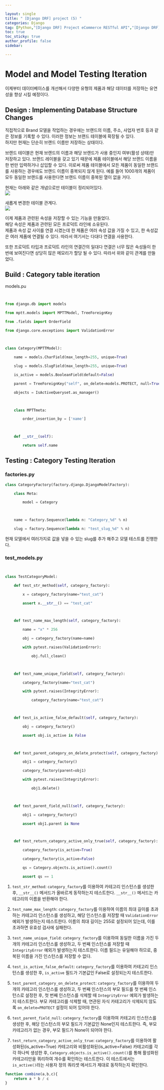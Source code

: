 ```yaml
---

layout: single
title: " [Django DRF] project (5) "
categories: Django
tag: [Python,"[Django DRF] Project eCommerce RESTful API","[Django DRF] Model and Model Testing Iteration"]
toc: true
toc_sticky: true
author_profile: false
sidebar:

---
```

# Model and Model Testing Iteration

이제부터 데이터베이스를 개선해서 다양한 유형의 제품과 해당 데이터를 저장하는 유연성을 향상 시킬 예정이다.

## Design : Implementing Database Structure Changes

직접적으로 Brand 모델을 작업하는 경우에는 브랜드의 이름, 주소, 사업자 번호 등과 같은 정보를 기록할 수 있다. 이러한 정보는 브랜드 테이블에 확장될 수 있다.     
하지만 현재는 단순히 브랜드 이름만 저장하는 상태이다.     

브랜드 테이블은 현재 브랜드의 이름과 해당 브랜드가 사용 중인지 여부(활성 상태)만 저장하고 있다. 브랜드 레이블을 갖고 있기 때문에 제품 테이블에서 해당 브랜드 이름을 한 번만 입력하거나 삽입할 수 있다. 이로써 제품 테이블에서 모든 제품이 동일한 브랜드를 사용하는 경우에도 브랜드 이름이 중복되지 않게 된다. 예를 들어 1000개의 제품이 모두 동일한 브랜드를 사용한다면 브랜드 이름이 중복된 열이 없을 거다.     

현재는 아래와 같은 개념으로만 테이블이 정리되어있다.     
![](https://i.imgur.com/YLFRcDa.png)

새롭게 변경한 테이블 관계다.    
![](https://i.imgur.com/bjskUOS.png)

이제 제품과 관련된 속성을 저장할 수 있는 기능을 만들었다.    
해당 속성은 제품과 관련된 모든 프로덕트 라인에 소유된다.     
제품과 속성 값 사이를 연결 시켰는데 한 제품은 여러 속성 값을 가질 수 있고, 한 속성값은 여러 제품에 연결될 수 있다. 따라서 여기서는 다대다 연결을 사용한다.     

또한 프로덕트 타입과 프로덕트 라인의 연결간의 일대다 연결은 너무 많은 속성들이 한 번에 보여진다면 상당히 많은 메모리가 할당 될 수 있다. 따라서 위와 같이 관계를 만들었다.    

## Build : Category table iteration

models.pu
```python
  

from django.db import models

from mptt.models import MPTTModel, TreeForeignKey

from .fields import OrderField

from django.core.exceptions import ValidationError

  
  
class Category(MPTTModel):

    name = models.CharField(max_length=255, unique=True)

    slug = models.SlugField(max_length=255, unique=True)

    is_active = models.BooleanField(default=False)

    parent = TreeForeignKey("self", on_delete=models.PROTECT, null=True, blank=True)

    objects = IsActiveQueryset.as_manager()

  

    class MPTTmeta:

        order_insertion_by = ['name']

  

    def __str__(self):

        return self.name
```

## Testing : Category Testing Iteration

### factories.py
```python
class CategoryFactory(factory.django.DjangoModelFactory):

    class Meta:

        model = Category

  

    name = factory.Sequence(lambda n: "Category_%d" % n)

    slug = factory.Sequence(lambda n: "test_slug_%d" % n)
```

현재 모델에서 여러가지로 값을 넣을 수 있는 slug를 추가 해주고 모델 테스트를 진행한다.

### test_models.py
```python
  

class TestCategoryModel:

    def test_str_method(self, category_factory):

        x = category_factory(name="test_cat")

        assert x.__str__() == "test_cat"

  

    def test_name_max_length(self, category_factory):

        name = "x" * 256

        obj = category_factory(name=name)

        with pytest.raises(ValidationError):

            obj.full_clean()

  

    def test_name_unique_field(self, category_factory):

        category_factory(name="test_cat")

        with pytest.raises(IntegrityError):

            category_factory(name="test_cat")

  

    def test_is_active_false_default(self, category_factory):

        obj = category_factory()

        assert obj.is_active is False

  

    def test_parent_category_on_delete_protect(self, category_factory):

        obj1 = category_factory()

        category_factory(parent=obj1)

        with pytest.raises(IntegrityError):

            obj1.delete()

  

    def test_parent_field_null(self, category_factory):

        obj1 = category_factory()

        assert obj1.parent is None

  

    def test_return_category_active_only_true(self, category_factory):

        category_factory(is_active=True)

        category_factory(is_active=False)

        qs = Category.objects.is_active().count()

        assert qs == 1
```

1. `test_str_method`: `category_factory`를 이용하여 카테고리 인스턴스를 생성한 후, `__str__()` 메서드가 올바르게 동작하는지 테스트한다. `__str__()` 메서드는 카테고리의 이름을 반환해야 한다.
    
2. `test_name_max_length`: `category_factory`를 이용하여 이름의 최대 길이를 초과하는 카테고리 인스턴스를 생성하고, 해당 인스턴스를 저장할 때 `ValidationError` 예외가 발생하는지 테스트한다. 이름의 최대 길이는 255로 설정되어 있는데, 이를 초과하면 유효성 검사에 실패한다.
    
3. `test_name_unique_field`: `category_factory`를 이용하여 동일한 이름을 가진 두 개의 카테고리 인스턴스를 생성하고, 두 번째 인스턴스를 저장할 때 `IntegrityError` 예외가 발생하는지 테스트한다. 이름 필드는 유일해야 하므로, 중복된 이름을 가진 인스턴스를 저장할 수 없다.
    
4. `test_is_active_false_default`: `category_factory`를 이용하여 카테고리 인스턴스를 생성한 후, `is_active` 필드가 기본값인 False로 설정되는지 테스트한다.
    
5. `test_parent_category_on_delete_protect`: `category_factory`를 이용하여 두 개의 카테고리 인스턴스를 생성하고, 두 번째 인스턴스의 부모 필드를 첫 번째 인스턴스로 설정한 후, 첫 번째 인스턴스를 삭제할 때 `IntegrityError` 예외가 발생하는지 테스트한다. 부모 카테고리를 삭제할 때, 연관된 자식 카테고리가 삭제되지 않도록 `on_delete=PROTECT` 설정이 되어 있어야 한다.
    
6. `test_parent_field_null`: `category_factory`를 이용하여 카테고리 인스턴스를 생성한 후, 해당 인스턴스의 부모 필드가 기본값인 None인지 테스트한다. 즉, 부모 카테고리가 없는 경우, 부모 필드가 None이 되어야 한다.
    
7. `test_return_category_active_only_true`: `category_factory`를 이용하여 활성화된(is_active=True) 카테고리와 비활성화된(is_active=False) 카테고리를 각각 하나씩 생성한 후, `Category.objects.is_active().count()`를 통해 활성화된 카테고리만을 쿼리하여 개수를 확인하는 테스트한다. 이 테스트에서는 `is_active()`라는 사용자 정의 쿼리셋 메서드가 제대로 동작하는지 확인한다.
    
```javascript
function combine(a,b,c){
	return a * b / c
}
```